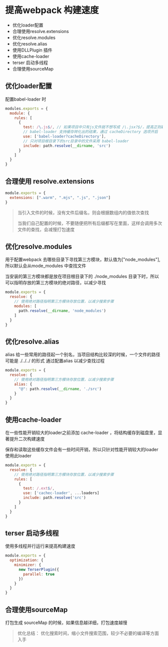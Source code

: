 # 提高webpack 构建速度

+ 优化loader配置
+ 合理使用resolve.extensions 
+ 优化resolve.modules
+ 优化resolve.alias
+ 使用DLLPlugin 插件
+ 使用cache-loader
+ terser 启动多线程
+ 合理使用sourceMap

## 优化loader配置

配置babel-loader 时

```js
modules.exports = {
  module: {
    rules: [
      {
        test: /\.js$/, // 如果项目中只有js文件就不想写成 /\.jsx?$/，提高正则新能
        // babel-loader 支持缓存转化出的结果，通过 cacheDirectory 选项开启
        use: ['babel-loader?cacheDirectory'],
        // 只对项目根目录下的src目录中的文件采用 babel-loader 
        include: path.resolve(__dirname, 'src')
      }
    ]
  }  
}
```

## 合理使用 resolve.extensions

```javascript
module.exports = {
  extensions: [".warm", ".mjs", ".js", ".json"]
}
```

> 当引入文件的时候，没有文件后缀名，则会根据数组内的值依次查找
>
> 当我们自己配置的时候，不要随便把所有后缀都写在里面，这样会调用多次文件的查找，会减慢打包速度

## 优化resolve.modules 

用于配置webpack 去哪些目录下寻找第三方模块，默认值为["node_modules"], 所以默认会从mode_modules 中查找文件

当安装的第三方模块都是放在项目根目录下的 ./node_modules 目录下时，所以可以指明存放的第三方模块的绝对路径，以减少寻找

```javascript
module.exports = {
  resolve: {
    // 使用绝对路径指明第三方模块存放位置，以减少搜索步骤
    modules: [
      path.resolve(__dirname, 'node_modules')
    ]
  }
}

```

## 优化resolve.alias

alias 给一些常用的路径起一个别名，当项目结构比较深的时候，一个文件的路径可能是 ./../../ 的形式
通过配置alias 以减少查找过程

```javascript
module.exports = {
  resolve: {
    // 使用绝对路径指明第三方模块存放位置，以减少搜索步骤
    alias: {
      "@": path.resolve(__dirname, './src')
    }
  }
}

```

## 使用cache-loader

在一些性能开销较大的loader之前添加 cache-loader ，将结构缓存到磁盘里，显著提升二次构建速度

保存和读取这些缓存文件会有一些时间开销，所以只针对性能开销较大的loader 使用此loader

```javascript
module.exports = {
  resolve: {
    // 使用绝对路径指明第三方模块存放位置，以减少搜索步骤
    rules: [
      {
        test: /.ext$/,
        use: ['cachec-loader', ...loaders]
        include: path.resolve('src')
      }
    ]
  }
}

```

## terser 启动多线程

使用多线程并行运行来提高构建速度

```javascript
module.exports = {
  optimization: {
    minimizer: {
      new TerserPlugin({
        parallel: true
      })
    }
  }
}
```

## 合理使用sourceMap 

打包生成 sourceMap 的时候，如果信息越详细，打包速度越慢

>
> 优化总结：
> 优化搜索时间，缩小文件搜索范围，较少不必要的编译等方面入手
>

